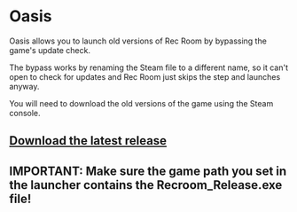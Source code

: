# Oasis

Oasis allows you to launch old versions of Rec Room by bypassing the game's update check.

The bypass works by renaming the Steam file to a different name, so it can't open to check for updates and Rec Room just skips the step and launches anyway.

You will need to download the old versions of the game using the Steam console.

## [Download the latest release](https://github.com/HypeCrazed/Oasis/releases/download/v1.0/Oasis.v1.0.zip)

## IMPORTANT: Make sure the game path you set in the launcher contains the Recroom_Release.exe file!

